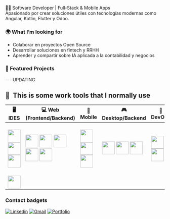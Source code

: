 👨‍💻 Software Developer | Full-Stack & Mobile Apps  
Apasionado por crear soluciones útiles con tecnologías modernas como Angular, Kotlin, Flutter y Odoo. 


### 🌍 What I’m looking for
- Colaborar en proyectos Open Source  
- Desarrollar soluciones en fintech y RRHH  
- Aprender y compartir sobre IA aplicada a la contabilidad y negocios  



### 📂 Featured Projects
--- UPDATING



<h2> 🚀 &nbsp;This is some work tools that I normally use</h2>

| 🖥️ IDES | 💻 Web (Frontend/Backend) | 📱 Mobile | 🎮 Desktop/Backend | 💾 DevOps | 🛢 Databases | 🖌 Design | ☁ Cloud |
|---------|---------------------------|-----------|-------------------|-----------|--------------|-----------|---------|
| <img src="https://cdn.jsdelivr.net/gh/devicons/devicon/icons/vscode/vscode-original.svg" width="40"/> <img src="https://cdn.jsdelivr.net/gh/devicons/devicon/icons/intellij/intellij-original.svg" width="40"/> <img src="https://cdn.jsdelivr.net/gh/devicons/devicon/icons/androidstudio/androidstudio-original.svg" width="40"/> | <img src="https://cdn.jsdelivr.net/gh/devicons/devicon/icons/javascript/javascript-original.svg" width="40"/> <img src="https://cdn.jsdelivr.net/gh/devicons/devicon/icons/typescript/typescript-original.svg" width="40"/> <img src="https://cdn.jsdelivr.net/gh/devicons/devicon/icons/angular/angular-original.svg" width="40"/> <img src="https://cdn.jsdelivr.net/gh/devicons/devicon@latest/icons/nestjs/nestjs-original.svg" width="40"/> <img src="https://cdn.jsdelivr.net/gh/devicons/devicon/icons/nodejs/nodejs-original.svg" width="40"/> | <img src="https://cdn.jsdelivr.net/gh/devicons/devicon/icons/dart/dart-original.svg" width="40"/> <img src="https://cdn.jsdelivr.net/gh/devicons/devicon/icons/flutter/flutter-original.svg" width="40"/> <img src="https://cdn.jsdelivr.net/gh/devicons/devicon/icons/kotlin/kotlin-original.svg" width="40"/> | <img src="https://cdn.jsdelivr.net/gh/devicons/devicon/icons/java/java-original.svg" width="40"/> <img src="https://cdn.jsdelivr.net/gh/devicons/devicon/icons/spring/spring-original.svg" width="40"/> <img src="https://cdn.jsdelivr.net/gh/devicons/devicon/icons/python/python-original.svg" width="40"/> | <img src="https://cdn.jsdelivr.net/gh/devicons/devicon/icons/bash/bash-original.svg" width="40"/> <img src="https://cdn.jsdelivr.net/gh/devicons/devicon/icons/docker/docker-original.svg" width="40"/> | <img src="https://cdn.jsdelivr.net/gh/devicons/devicon/icons/mysql/mysql-original.svg" width="40"/> <img src="https://cdn.jsdelivr.net/gh/devicons/devicon/icons/postgresql/postgresql-original.svg" width="40"/> <img src="https://cdn.jsdelivr.net/gh/devicons/devicon/icons/sqlite/sqlite-original.svg" width="40"/> | <img src="https://cdn.jsdelivr.net/gh/devicons/devicon/icons/bootstrap/bootstrap-original.svg" width="40"/> <img src="https://cdn.jsdelivr.net/gh/devicons/devicon/icons/css3/css3-original.svg" width="40"/> | <img src="https://cdn.jsdelivr.net/gh/devicons/devicon/icons/googlecloud/googlecloud-original.svg" width="40"/> <img src="https://cdn.jsdelivr.net/gh/devicons/devicon/icons/mongodb/mongodb-original.svg" width="40"/> <img src="https://cdn.jsdelivr.net/gh/devicons/devicon/icons/mongoose/mongoose-original.svg" width="40"/> <img src="https://cdn.jsdelivr.net/gh/devicons/devicon/icons/firebase/firebase-plain.svg" width="40"/> 
<img src="https://cdn.jsdelivr.net/gh/devicons/devicon@latest/icons/amazonwebservices/amazonwebservices-plain-wordmark.svg" width="40"/> |


### Contact badgets
[![Linkedin](https://img.shields.io/badge/LinkedIn-blue?logo=linkedin&logoColor=white)](www.linkedin.com/in/ruben-m-b-2b212219a)
[![Gmail](https://img.shields.io/badge/Email-red?logo=gmail&logoColor=white)](mailto:rubenm1386@gmail.com)
[![Portfolio](https://img.shields.io/badge/Portfolio-000?logo=firefox&logoColor=white)](https://tusitio.com)

